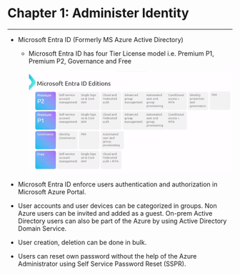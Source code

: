 # Chapter 1: Administer Identity

---

- Microsoft Entra ID (Formerly MS Azure Active Directory)
  
  - Microsoft Entra ID has four Tier License model i.e. Premium P1, Premium P2, Governance and Free 

    ![entra_ID_License](entra_ID_license.png)

- Microsoft Entra ID enforce users authentication and authorization in Microsoft Azure Portal.

- User accounts and user devices can be categorized in groups. Non Azure users can be invited and added as a guest. On-prem Active Directory users can also be part of the Azure by using Active Directory Domain Service.

- User creation, deletion can be done in bulk.

- Users can reset own password without the help of the Azure Administrator using Self Service Password Reset (SSPR).
